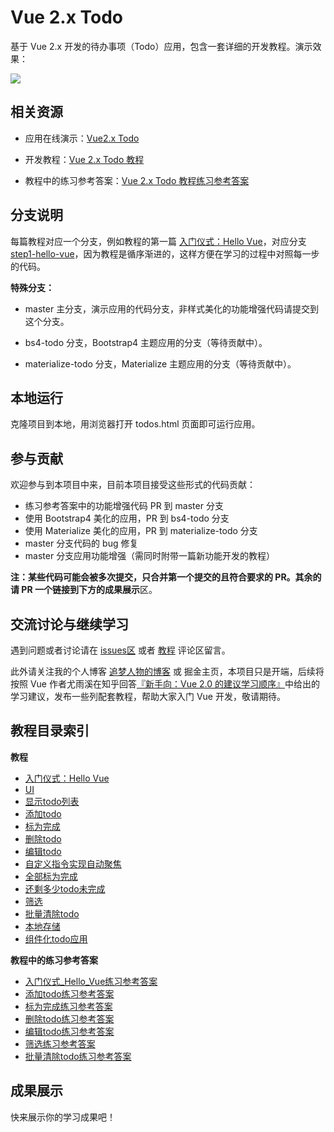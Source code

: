 # Vue 2.x Todo

基于 Vue 2.x 开发的待办事项（Todo）应用，包含一套详细的开发教程。演示效果：

![](https://ws3.sinaimg.cn/large/005BYqpgly1fz1t5i5fawg30o906p47g.jpg)

## 相关资源

- 应用在线演示：[Vue2.x Todo](https://zmrenwu.github.io/vue2.x-todo-tutorial/todos.html)

- 开发教程：[Vue 2.x Todo 教程](https://www.zmrenwu.com/category/vue2x-todo-tutorial/)

- 教程中的练习参考答案：[Vue 2.x Todo 教程练习参考答案](https://www.zmrenwu.com/category/keys-to-the-exercises-of-vue2x-todo-tutorial/)

## 分支说明

每篇教程对应一个分支，例如教程的第一篇 [入门仪式：Hello Vue](https://www.zmrenwu.com/post/63/)，对应分支 [step1-hello-vue](https://github.com/zmrenwu/vue2.x-todo-tutorial/tree/step1-hello-vue)，因为教程是循序渐进的，这样方便在学习的过程中对照每一步的代码。

**特殊分支：**

- master 主分支，演示应用的代码分支，非样式美化的功能增强代码请提交到这个分支。

- bs4-todo 分支，Bootstrap4 主题应用的分支（等待贡献中）。

- materialize-todo 分支，Materialize 主题应用的分支（等待贡献中）。

## 本地运行

克隆项目到本地，用浏览器打开 todos.html 页面即可运行应用。

## 参与贡献

欢迎参与到本项目中来，目前本项目接受这些形式的代码贡献：

- 练习参考答案中的功能增强代码 PR 到 master 分支
- 使用 Bootstrap4 美化的应用，PR 到 bs4-todo 分支
- 使用 Materialize 美化的应用，PR 到 materialize-todo 分支
- master 分支代码的 bug 修复
- master 分支应用功能增强（需同时附带一篇新功能开发的教程）

**注：**某些代码可能会被多次提交，只合并第一个提交的且符合要求的 PR。其余的请 PR 一个链接到下方的**成果展示**区。

## 交流讨论与继续学习

遇到问题或者讨论请在 [issues区](https://github.com/zmrenwu/vue2.x-todo-tutorial/issues) 或者 [教程](https://www.zmrenwu.com/post/63/) 评论区留言。

此外请关注我的个人博客 [追梦人物的博客](https://www.zmrenwu.com/) 或 掘金主页，本项目只是开端，后续将按照 Vue 作者尤雨溪在知乎回答[『新手向：Vue 2.0 的建议学习顺序』](https://zhuanlan.zhihu.com/p/23134551)中给出的学习建议，发布一些列配套教程，帮助大家入门 Vue 开发，敬请期待。

## 教程目录索引

**教程**

- [入门仪式：Hello Vue](https://www.zmrenwu.com/post/63/)
- [UI](https://www.zmrenwu.com/post/64/)
- [显示todo列表](https://www.zmrenwu.com/post/65/)
- [添加todo](https://www.zmrenwu.com/post/66/)
- [标为完成](https://www.zmrenwu.com/post/67/)
- [删除todo](https://www.zmrenwu.com/post/68/)
- [编辑todo](https://www.zmrenwu.com/post/69/)
- [自定义指令实现自动聚焦](https://www.zmrenwu.com/post/70/)
- [全部标为完成](https://www.zmrenwu.com/post/71/)
- [还剩多少todo未完成](https://www.zmrenwu.com/post/72/)
- [筛选](https://www.zmrenwu.com/post/73/)
- [批量清除todo](https://www.zmrenwu.com/post/74/)
- [本地存储](https://www.zmrenwu.com/post/75/)
- [组件化todo应用](https://www.zmrenwu.com/post/76/)

**教程中的练习参考答案**

- [入门仪式_Hello_Vue练习参考答案](https://www.zmrenwu.com/post/77/)
- [添加todo练习参考答案](https://www.zmrenwu.com/post/78/)
- [标为完成练习参考答案](https://www.zmrenwu.com/post/79/)
- [删除todo练习参考答案](https://www.zmrenwu.com/post/80/)
- [编辑todo练习参考答案](https://www.zmrenwu.com/post/81/)
- [筛选练习参考答案](https://www.zmrenwu.com/post/82/)
- [批量清除todo练习参考答案](https://www.zmrenwu.com/post/83/)

## 成果展示

快来展示你的学习成果吧！

